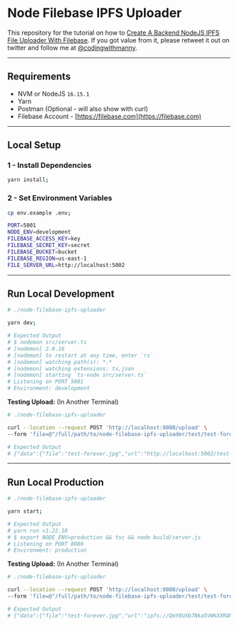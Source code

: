 # Node Filebase IPFS Uploader

This repository for the tutorial on how to [Create A Backend NodeJS IPFS File Uploader With Filebase]().
If you got value from it, please retweet it out on twitter and follow me at [@codingwithmanny](https://twitter.com/codingwithmanny).

---

## Requirements

- NVM or NodeJS `16.15.1`
- Yarn
- Postman (Optional - will also show with curl)
- Filebase Account - [https://filebase.com](https://filebase.com)

---

## Local Setup

### 1 - Install Dependencies

```bash
yarn install;
```

### 2 - Set Environment Variables

```bash
cp env.example .env;
```

```bash
PORT=5001
NODE_ENV=development
FILEBASE_ACCESS_KEY=key
FILEBASE_SECRET_KEY=secret
FILEBASE_BUCKET=bucket
FILEBASE_REGION=us-east-1
FILE_SERVER_URL=http://localhost:5002
```

---

## Run Local Development

```bash
# ./node-filebase-ipfs-uploader

yarn dev;

# Expected Output
# $ nodemon src/server.ts
# [nodemon] 2.0.16
# [nodemon] to restart at any time, enter `rs`
# [nodemon] watching path(s): *.*
# [nodemon] watching extensions: ts,json
# [nodemon] starting `ts-node src/server.ts`
# Listening on PORT 5001
# Environment: development
```

**Testing Upload:** (In Another Terminal)

```bash
# ./node-filebase-ipfs-uploader

curl --location --request POST 'http://localhost:8080/upload' \
--form 'file=@"/full/path/to/node-filebase-ipfs-uploader/test/test-forever.jpg"';

# Expected Output
# {"data":{"file":"test-forever.jpg","url":"http://localhost:5002/test-forever.jpg"}}
```

---

## Run Local Production

```bash
# ./node-filebase-ipfs-uploader

yarn start;

# Expected Output
# yarn run v1.22.18
# $ export NODE_ENV=production && tsc && node build/server.js
# Listening on PORT 8080
# Environment: production
```

**Testing Upload:** (In Another Terminal)

```bash
# ./node-filebase-ipfs-uploader

curl --location --request POST 'http://localhost:8080/upload' \
--form 'file=@"/full/path/to/node-filebase-ipfs-uploader/test/test-forever.jpg"';

# Expected Output
# {"data":{"file":"test-forever.jpg","url":"ipfs://QmY8UXb7Nka5VWkXXRAMC1DQtamc1s8xzcjoQY6GaEbTdn"}}
```

